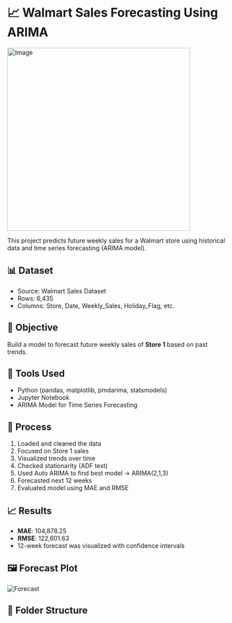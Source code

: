 # 📈 Walmart Sales Forecasting Using ARIMA
<img width="421" alt="Image" src="https://github.com/user-attachments/assets/a108143a-1f68-4395-a679-34a4db1f1ad4" />

This project predicts future weekly sales for a Walmart store using historical data and time series forecasting (ARIMA model).

## 📊 Dataset

- Source: Walmart Sales Dataset
- Rows: 6,435
- Columns: Store, Date, Weekly_Sales, Holiday_Flag, etc.

## 🎯 Objective

Build a model to forecast future weekly sales of **Store 1** based on past trends.

## 🔧 Tools Used

- Python (pandas, matplotlib, pmdarima, statsmodels)
- Jupyter Notebook
- ARIMA Model for Time Series Forecasting

## 🧠 Process

1. Loaded and cleaned the data
2. Focused on Store 1 sales
3. Visualized trends over time
4. Checked stationarity (ADF test)
5. Used Auto ARIMA to find best model → ARIMA(2,1,3)
6. Forecasted next 12 weeks
7. Evaluated model using MAE and RMSE

## 📈 Results

- **MAE**: 104,878.25  
- **RMSE**: 122,601.63  
- 12-week forecast was visualized with confidence intervals

## 🖼️ Forecast Plot

![Forecast](images/forecast_plot.png)

## 📁 Folder Structure

